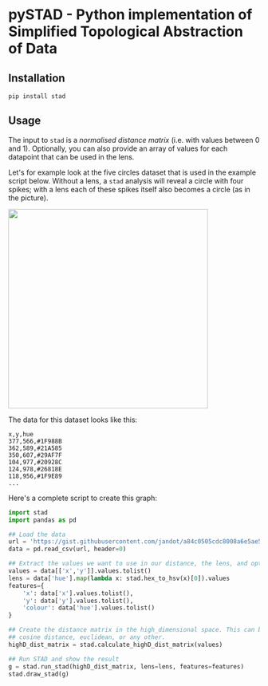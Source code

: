 # pySTAD - Python implementation of Simplified Topological Abstraction of Data

## Installation
`pip install stad`

## Usage
The input to `stad` is a _normalised distance matrix_ (i.e. with values between 0 and 1). Optionally, you can also provide an array of values for each datapoint that can be used in the lens.

Let's for example look at the five circles dataset that is used in the example script below. Without a lens, a `stad` analysis will reveal a circle with four spikes; with a lens each of these spikes itself also becomes a circle (as in the picture).

<img src="circles_with_lens.png" width="400px"/>

The data for this dataset looks like this:
```
x,y,hue
377,566,#1F988B
362,589,#21A585
350,607,#29AF7F
104,977,#20928C
124,978,#26818E
118,956,#1F9E89
...
```

Here's a complete script to create this graph:

```python
import stad
import pandas as pd

## Load the data
url = 'https://gist.githubusercontent.com/jandot/a84c0505cdc8008a6e5ae5032532a39f/raw/d834527117fd204d33486998d10290251354d013/five_circles.csv'
data = pd.read_csv(url, header=0)

## Extract the values we want to use in our distance, the lens, and optional features
values = data[['x','y']].values.tolist()
lens = data['hue'].map(lambda x: stad.hex_to_hsv(x)[0]).values
features={
    'x': data['x'].values.tolist(),
    'y': data['y'].values.tolist(),
    'colour': data['hue'].values.tolist()
}

## Create the distance matrix in the high_dimensional space. This can be using
## cosine distance, euclidean, or any other.
highD_dist_matrix = stad.calculate_highD_dist_matrix(values)

## Run STAD and show the result
g = stad.run_stad(highD_dist_matrix, lens=lens, features=features)
stad.draw_stad(g)
```
